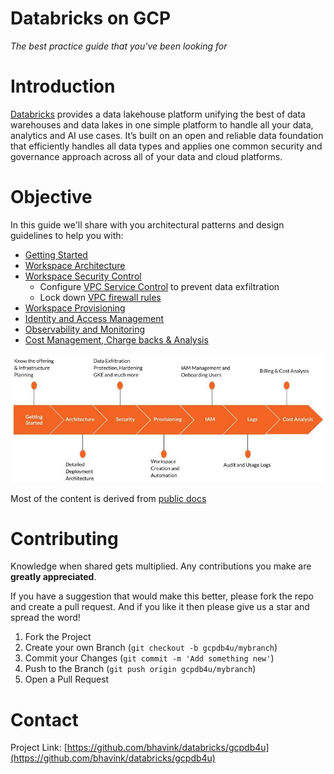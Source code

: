# Databricks on GCP
_The best practice guide that you've been looking for_

# Introduction

[Databricks](https://www.databricks.com) provides a data lakehouse platform unifying the best of data warehouses and data lakes in one simple platform to handle all your data, analytics and AI use cases. It’s built on an open and reliable data foundation that efficiently handles all data types and applies one common security and governance approach across all of your data and cloud platforms.

# Objective
In this guide we'll share with you architectural patterns and design guidelines to help you with:
* [Getting Started](Getting-Started.md)
* [Workspace Architecture](Workspace-Architecture.md)
* [Workspace Security Control](Workspace-Security.md)
  * Configure [VPC Service Control](./security/Configure-VPC-SC.md) to prevent data exfiltration
  * Lock down [VPC firewall rules](./security/LockDown-VPC-Firewall-Rules.md)
* [Workspace Provisioning](Workspace-Provisioning.md)
* [Identity and Access Management](Identity-And-Access-Management.md)
* [Observability and Monitoring](Observability-And-Monitoring.md)
* [Cost Management, Charge backs & Analysis](gcpdb4u/Cost-Management-And-Analysis.md)

![reading-plan](images/reading-plan.jpg)

Most of the content is derived from [public docs](https://docs.gcp.databricks.com)


# Contributing

Knowledge when shared gets multiplied. Any contributions you make are **greatly appreciated**.

If you have a suggestion that would make this better, please fork the repo and create a pull request.
And if you like it then please give us a star and spread the word!

1. Fork the Project
2. Create your own Branch (`git checkout -b gcpdb4u/mybranch`)
3. Commit your Changes (`git commit -m 'Add something new'`)
4. Push to the Branch (`git push origin gcpdb4u/mybranch`)
5. Open a Pull Request


# Contact

Project Link: [https://github.com/bhavink/databricks/gcpdb4u](https://github.com/bhavink/databricks/gcpdb4u)

